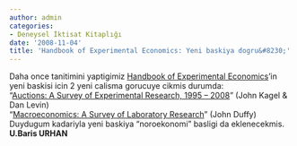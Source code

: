 ```yaml
---
author: admin
categories:
- Deneysel İktisat Kitaplığı
date: '2008-11-04'
title: 'Handbook of Experimental Economics: Yeni baskiya dogru&#8230;'
---
```


Daha once tanitimini yaptigimiz [Handbook of Experimental Economics](https://iktisadiyat.com/?p=20)’in yeni baskisi icin 2 yeni calisma gorucuye cikmis durumda:  
“[Auctions: A Survey of Experimental Research, 1995 – 2008](http://www.econ.ohio-state.edu/kagel/Auctions_Handbook_vol2.pdf)” (John Kagel &amp; Dan Levin)  
“[Macroeconomics: A Survey of Laboratory Research](http://www.pitt.edu/~jduffy/papers/hee11.pdf)” (John Duffy)  
Duydugum kadariyla yeni baskiya “noroekonomi” basligi da eklenecekmis.  
**U.Baris URHAN**